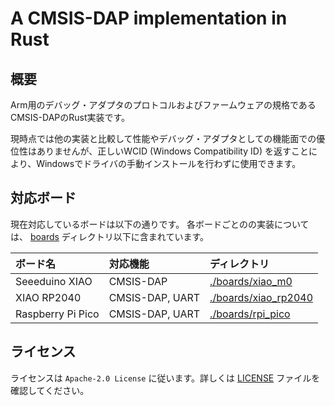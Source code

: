# A CMSIS-DAP implementation in Rust

## 概要

Arm用のデバッグ・アダプタのプロトコルおよびファームウェアの規格であるCMSIS-DAPのRust実装です。

現時点では他の実装と比較して性能やデバッグ・アダプタとしての機能面での優位性はありませんが、正しいWCID (Windows Compatibility ID) を返すことにより、Windowsでドライバの手動インストールを行わずに使用できます。

## 対応ボード

現在対応しているボードは以下の通りです。
各ボードごとのの実装については、 [boards](./boards) ディレクトリ以下に含まれています。

| ボード名           | 対応機能         | ディレクトリ         |
|:------------------|:----------------|:--------------------|
| Seeeduino XIAO    | CMSIS-DAP       | [./boards/xiao_m0](./boards/xiao_m0) | 
| XIAO RP2040       | CMSIS-DAP, UART | [./boards/xiao_rp2040](./boards/xiao_m0) | 
| Raspberry Pi Pico | CMSIS-DAP, UART | [./boards/rpi_pico](./boards/rpi_pico) | 

## ライセンス

ライセンスは `Apache-2.0 License` に従います。詳しくは [LICENSE](./LICENSE) ファイルを確認してください。
